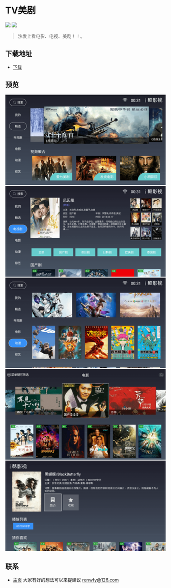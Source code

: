 # TV美剧

![](https://img.shields.io/badge/platform-tv-red.svg) ![](https://img.shields.io/badge/version-1.0.3-red.svg)

>沙发上看电影、电视、美剧！！。


## 下载地址
* [下载](http://osd7ajdna.bkt.clouddn.com/iku_release.apk)

## 预览
![](https://github.com/renwfy/TVSeries/blob/master/001.png)
![](https://github.com/renwfy/TVSeries/blob/master/002.png)
![](https://github.com/renwfy/TVSeries/blob/master/003.png)
![](https://github.com/renwfy/TVSeries/blob/master/004.png)
![](https://github.com/renwfy/TVSeries/blob/master/005.png)


## 联系
* [主页](https://github.com/renwfy/TVSeries)
大家有好的想法可以来提建议
renwfy@126.com

